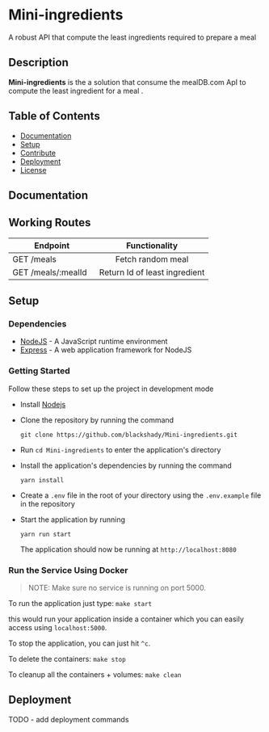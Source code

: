 # Mini-ingredients

A robust API that compute the least ingredients required to prepare a meal

## Description

**Mini-ingredients** is the a solution that consume the mealDB.com ApI to compute the least ingredient for a meal  .

## Table of Contents

- [Documentation](#documentation)
- [Setup](#setup)
- [Contribute](#contribute)
- [Deployment](#deployment)
- [License](#license)

## Documentation

## Working Routes
|	Endpoint	         |          Functionality         |
|------------------------|:------------------------------:|
|GET /meals              | Fetch random meal              |   
|GET /meals/:mealId      | Return Id of least ingredient  |


## Setup

### Dependencies

- [NodeJS](https://github.com/nodejs/node) - A JavaScript runtime environment
- [Express](https://github.com/expressjs/express) - A web application framework for NodeJS

### Getting Started

Follow these steps to set up the project in development mode

- Install [Nodejs](https://nodejs.org/en/download/)
- Clone the repository by running the command

  ```[bash]
  git clone https://github.com/blackshady/Mini-ingredients.git
  ```

- Run `cd Mini-ingredients` to enter the application's directory
- Install the application's dependencies by running the command
  ```
  yarn install
  ```
- Create a `.env` file in the root of your directory using the `.env.example` file in the repository
- Start the application by running
  ```
  yarn run start
  ```
  The application should now be running at `http://localhost:8080`

### Run the Service Using Docker

> NOTE: Make sure no service is running on port 5000.

To run the application just type: `make start`

this would run your application inside a container which you can easily access using `localhost:5000`.

To stop the application, you can just hit `^c`.

To delete the containers: `make stop`

To cleanup all the containers + volumes: `make clean`

## Deployment

TODO - add deployment commands

